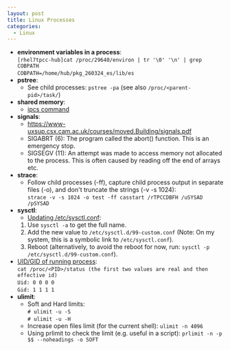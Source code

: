 ```yaml
---
layout: post
title: Linux Processes
categories:
  - Linux
---
```

* **environment variables in a process**:  
  `[rhel7tpcc-hub]cat /proc/29640/environ | tr '\0' '\n' | grep COBPATH`  
  `COBPATH=/home/hub/pkg_260324_es/lib/es`  
* **pstree**:  
  * See child processes: `pstree -pa` (see also `/proc/<parent-pid>/task/`)
* **shared memory**:  
  * [ipcs command](https://access.redhat.com/documentation/en-us/red_hat_enterprise_linux/5/html/tuning_and_optimizing_red_hat_enterprise_linux_for_oracle_9i_and_10g_databases/sect-oracle_9i_and_10g_tuning_guide-setting_shared_memory-removing_shared_memory)
* **signals**:
  * https://www-uxsup.csx.cam.ac.uk/courses/moved.Building/signals.pdf
  * SIGABRT (6): The program called the abort() function. This is an emergency stop.
  * SIGSEGV (11): An attempt was made to access memory not allocated to the process. This is often caused by reading off the end of arrays etc.
* **strace**:  
  * Follow child processes (-ff), capture child process output in separate files (-o), and don't truncate the strings (-v -s 1024):      
  `strace -v -s 1024 -o test -ff casstart /rTPCCDBFH /uSYSAD /pSYSAD`  
* **sysctl**:  
  * [Updating /etc/sysctl.conf](https://access.redhat.com/documentation/en-us/red_hat_enterprise_linux/7/html/kernel_administration_guide/working_with_sysctl_and_kernel_tunables):  
  1. Use `sysctl -a` to get the full name.  
  2. Add the new value to `/etc/sysctl.d/99-custom.conf` (Note: On my system, this is a symbolic link to `/etc/sysctl.conf`).  
  3. Reboot (alternatively, to avoid the reboot for now, run: `sysctl -p /etc/sysctl.d/99-custom.conf`).  
* [UID/GID of running process](https://unix.stackexchange.com/questions/333598/how-could-one-determine-uid-gid-of-running-process):  
  `cat /proc/<PID>/status (the first two values are real and then effective id)`  
  `Uid: 0 0 0 0`  
  `Gid: 1 1 1 1`       
* **ulimit**:  
  * Soft and Hard limits:  
  `# ulimit -u -S`  
  `# ulimit -u -H`  
  * Increase open files limit (for the current shell): `ulimit -n 4096`  
  * Using prlimit to check the limit (e.g. useful in a script): `prlimit -n -p $$ --noheadings -o SOFT`  
  
